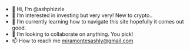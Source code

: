 - 👋 Hi, I’m @ashphizzle
- 👀 I’m interested in investing but very very! New to crypto..
- 🌱 I’m currently learning how to navigate this site hopefully it comes out good.
- 💞️ I’m looking to collaborate on anything. You pick!
- 📫 How to reach me miramontesashly@gmail.com 

<!---
ashphizzle/ashphizzle is a ✨ special ✨ repository because its `README.md` (this file) appears on your GitHub profile.
You can click the Preview link to take a look at your changes.
--->
